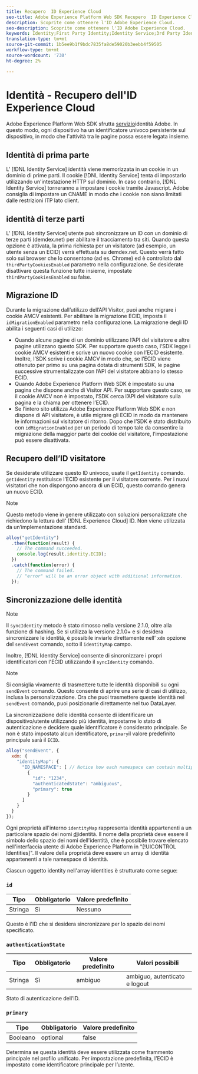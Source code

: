 ```yaml
---
title: Recupero  ID Experience Cloud
seo-title: Adobe Experience Platform Web SDK Recupero  ID Experience Cloud
description: Scoprite come ottenere l'ID Adobe Experience Cloud.
seo-description: Scoprite come ottenere l'ID Adobe Experience Cloud.
keywords: Identity;First Party Identity;Identity Service;3rd Party Identity;ID Migration;Visitor ID;third party identity;thirdPartyCookiesEnabled;idMigrationEnabled;getIdentity;Syncing Identities;syncIdentity;sendEvent;identityMap;primary;ecid;Identity Namespace;namespace id;authenticationState;hashEnabled;
translation-type: tm+mt
source-git-commit: 1b5ee9b1f9bdc7835fa8de59020b3eebb4f59505
workflow-type: tm+mt
source-wordcount: '730'
ht-degree: 2%

---
```



# Identità - Recupero dell&#39;ID Experience Cloud 

Adobe Experience Platform Web SDK sfrutta [servizio](../../identity-service/ecid.md)identità Adobe. In questo modo, ogni dispositivo ha un identificatore univoco persistente sul dispositivo, in modo che l&#39;attività tra le pagine possa essere legata insieme.

## Identità di prima parte

L&#39; [!DNL Identity Service] identità viene memorizzata in un cookie in un dominio di prime parti. Il cookie [!DNL Identity Service] tenta di impostarlo utilizzando un&#39;intestazione HTTP sul dominio. In caso contrario, [!DNL Identity Service] torneranno a impostare i cookie tramite Javascript.  Adobe consiglia di impostare un CNAME in modo che i cookie non siano limitati dalle restrizioni ITP lato client.

## identità di terze parti

L&#39; [!DNL Identity Service] utente può sincronizzare un ID con un dominio di terze parti (demdex.net) per abilitare il tracciamento tra siti. Quando questa opzione è attivata, la prima richiesta per un visitatore (ad esempio, un utente senza un ECID) verrà effettuata su demdex.net. Questo verrà fatto solo sui browser che lo consentono (ad es. Chrome) ed è controllato dal `thirdPartyCookiesEnabled` parametro nella configurazione. Se desiderate disattivare questa funzione tutte insieme, impostate `thirdPartyCookiesEnabled` su false.

## Migrazione ID

Durante la migrazione dall’utilizzo dell’API Visitor, puoi anche migrare i cookie AMCV esistenti. Per abilitare la migrazione ECID, imposta il `idMigrationEnabled` parametro nella configurazione. La migrazione degli ID abilita i seguenti casi di utilizzo:

* Quando alcune pagine di un dominio utilizzano l’API del visitatore e altre pagine utilizzano questo SDK. Per supportare questo caso, l’SDK legge i cookie AMCV esistenti e scrive un nuovo cookie con l’ECID esistente. Inoltre, l’SDK scrive i cookie AMCV in modo che, se l’ECID viene ottenuto per primo su una pagina dotata di strumenti SDK, le pagine successive strumentalizzate con l’API del visitatore abbiano lo stesso ECID.
* Quando Adobe Experience Platform Web SDK è impostato su una pagina che dispone anche di Visitor API. Per supportare questo caso, se il cookie AMCV non è impostato, l’SDK cerca l’API del visitatore sulla pagina e la chiama per ottenere l’ECID.
* Se l’intero sito utilizza Adobe Experience Platform Web SDK e non dispone di API visitatore, è utile migrare gli ECID in modo da mantenere le informazioni sul visitatore di ritorno. Dopo che l’SDK è stato distribuito con `idMigrationEnabled` per un periodo di tempo tale da consentire la migrazione della maggior parte dei cookie del visitatore, l’impostazione può essere disattivata.

## Recupero dell’ID visitatore

Se desiderate utilizzare questo ID univoco, usate il `getIdentity` comando. `getIdentity` restituisce l’ECID esistente per il visitatore corrente. Per i nuovi visitatori che non dispongono ancora di un ECID, questo comando genera un nuovo ECID.

>[!NOTE]
>
>Questo metodo viene in genere utilizzato con soluzioni personalizzate che richiedono la lettura dell&#39; [!DNL Experience Cloud] ID. Non viene utilizzata da un’implementazione standard.

```javascript
alloy("getIdentity")
  .then(function(result) {
    // The command succeeded.
    console.log(result.identity.ECID);
  })
  .catch(function(error) {
    // The command failed.
    // "error" will be an error object with additional information.
  });
```

## Sincronizzazione delle identità

>[!NOTE]
>
>Il `syncIdentity` metodo è stato rimosso nella versione 2.1.0, oltre alla funzione di hashing. Se si utilizza la versione 2.1.0+ e si desidera sincronizzare le identità, è possibile inviarle direttamente nell&#39; `xdm` opzione del `sendEvent` comando, sotto il `identityMap` campo.

Inoltre, [!DNL Identity Service] consente di sincronizzare i propri identificatori con l&#39;ECID utilizzando il `syncIdentity` comando.

>[!NOTE]
>
>Si consiglia vivamente di trasmettere tutte le identità disponibili su ogni `sendEvent` comando. Questo consente di aprire una serie di casi di utilizzo, inclusa la personalizzazione. Ora che puoi trasmettere queste identità nel `sendEvent` comando, puoi posizionarle direttamente nel tuo DataLayer.

La sincronizzazione delle identità consente di identificare un dispositivo/utente utilizzando più identità, impostarne lo stato di autenticazione e decidere quale identificatore è considerato principale. Se non è stato impostato alcun identificatore, `primary`il valore predefinito principale sarà il `ECID`.

```javascript
alloy("sendEvent", {
  xdm: {
    "identityMap": {
      "ID_NAMESPACE": [ // Notice how each namespace can contain multiple identifiers.
        {
          "id": "1234",
          "authenticatedState": "ambiguous",
          "primary": true
        }
      ]
    }
  }
});
```

Ogni proprietà all&#39;interno `identityMap` rappresenta identità appartenenti a un particolare spazio dei nomi [di](../../identity-service/namespaces.md)identità. Il nome della proprietà deve essere il simbolo dello spazio dei nomi dell&#39;identità, che è possibile trovare elencato nell&#39;interfaccia utente di Adobe Experience Platform in &quot;[!UICONTROL Identities]&quot;. Il valore della proprietà deve essere un array di identità appartenenti a tale namespace di identità.

Ciascun oggetto identity nell&#39;array identities è strutturato come segue:

### `id`

| **Tipo** | **Obbligatorio** | **Valore predefinito** |
| -------- | ------------ | ----------------- |
| Stringa | Sì | Nessuno |

Questo è l&#39;ID che si desidera sincronizzare per lo spazio dei nomi specificato.

### `authenticationState`

| **Tipo** | **Obbligatorio** | **Valore predefinito** | **Valori possibili** |
| -------- | ------------ | ----------------- | ------------------------------------ |
| Stringa | Sì | ambiguo | ambiguo, autenticato e logout |

Stato di autenticazione dell’ID.

### `primary`

| **Tipo** | **Obbligatorio** | **Valore predefinito** |
| -------- | ------------ | ----------------- |
| Booleano | optional | false |

Determina se questa identità deve essere utilizzata come frammento principale nel profilo unificato. Per impostazione predefinita, l’ECID è impostato come identificatore principale per l’utente.

